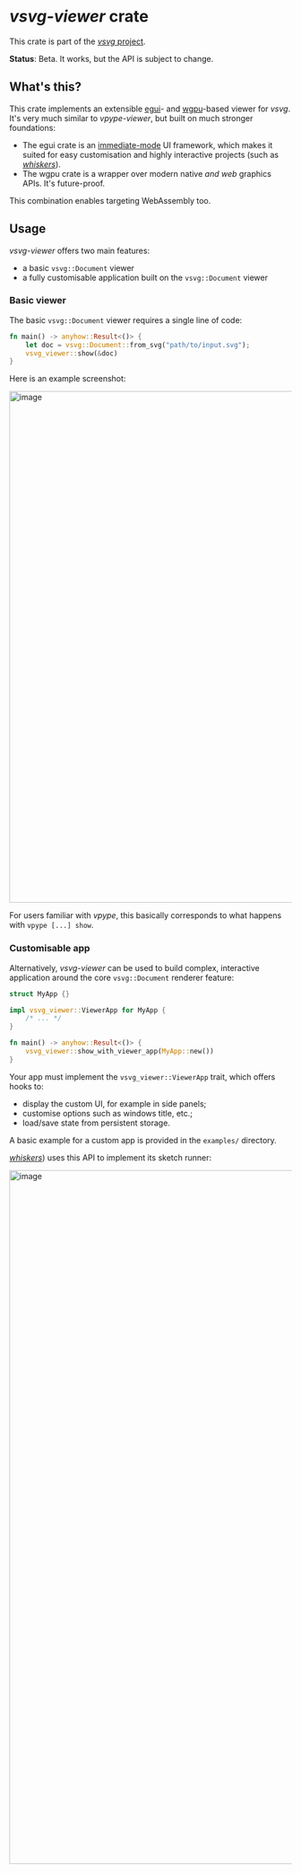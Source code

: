 # *vsvg-viewer* crate

This crate is part of the [*vsvg* project](https://github.com/abey79/vsvg).

**Status**: Beta. It works, but the API is subject to change.

## What's this?

This crate implements an extensible [egui](https://egui.rs)- and [wgpu](https://wgpu.rs)-based viewer for *vsvg*. It's very much similar to *vpype-viewer*, but built on much stronger foundations:

- The egui crate is an [immediate-mode](https://en.wikipedia.org/wiki/Immediate_mode_GUI) UI framework, which makes it suited for easy customisation and highly interactive projects (such as [*whiskers*](../whiskers/README.md)).
- The wgpu crate is a wrapper over modern native *and web* graphics APIs. It's future-proof.

This combination enables targeting WebAssembly too.

## Usage

*vsvg-viewer* offers two main features:
- a basic `vsvg::Document` viewer
- a fully customisable application built on the `vsvg::Document` viewer

### Basic viewer

The basic `vsvg::Document` viewer requires a single line of code:

```rust
fn main() -> anyhow::Result<()> {
    let doc = vsvg::Document::from_svg("path/to/input.svg");
    vsvg_viewer::show(&doc)
}
```

Here is an example screenshot:

<img width="912" alt="image" src="https://github.com/abey79/vsvg/assets/49431240/3659fa9a-a967-41d7-bede-743e025e748e">

For users familiar with *vpype*, this basically corresponds to what happens with `vpype [...] show`.


### Customisable app

Alternatively, *vsvg-viewer* can be used to build complex, interactive application around the core `vsvg::Document` renderer feature:

```rust
struct MyApp {}

impl vsvg_viewer::ViewerApp for MyApp {
    /* ... */
}

fn main() -> anyhow::Result<()> {
    vsvg_viewer::show_with_viewer_app(MyApp::new())
}
```

Your app must implement the `vsvg_viewer::ViewerApp` trait, which offers hooks to:
- display the custom UI, for example in side panels;
- customise options such as windows title, etc.;
- load/save state from persistent storage.

A basic example for a custom app is provided in the `examples/` directory.

[*whiskers*](../whiskers/README.md)) uses this API to implement its sketch runner:

<img width="1237" alt="image" src="https://github.com/abey79/vsvg/assets/49431240/636a343b-d175-4b8a-9acf-812ae64f2b32">
